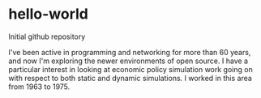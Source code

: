 # hello-world
Initial github repository

I've been active in programming and networking for more than 60 years, and now I'm exploring the newer environments of open source.  I have a particular interest in looking at economic policy simulation work going on with respect to both static and dynamic simulations.  I worked in this area from 1963 to 1975.
